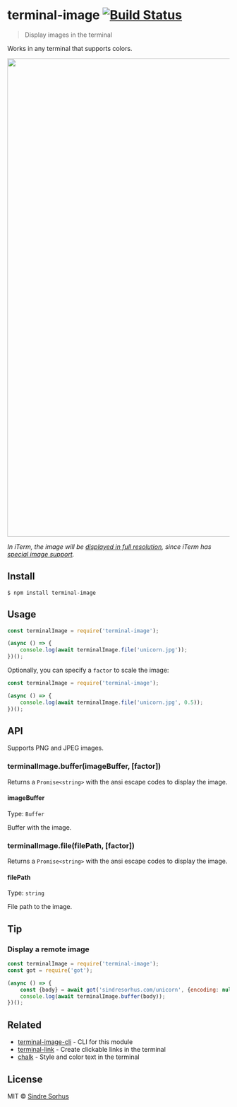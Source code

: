 # terminal-image [![Build Status](https://travis-ci.org/sindresorhus/terminal-image.svg?branch=master)](https://travis-ci.org/sindresorhus/terminal-image)

> Display images in the terminal

Works in any terminal that supports colors.

<img src="screenshot.png" width="1082">

*In iTerm, the image will be [displayed in full resolution](screenshot-iterm.jpg), since iTerm has [special image support](https://www.iterm2.com/documentation-images.html).*


## Install

```
$ npm install terminal-image
```


## Usage

```js
const terminalImage = require('terminal-image');

(async () => {
	console.log(await terminalImage.file('unicorn.jpg'));
})();
```

Optionally, you can specify a `factor` to scale the image:

```js
const terminalImage = require('terminal-image');

(async () => {
	console.log(await terminalImage.file('unicorn.jpg', 0.5));
})();
```


## API

Supports PNG and JPEG images.

### terminalImage.buffer(imageBuffer, [factor])

Returns a `Promise<string>` with the ansi escape codes to display the image.

#### imageBuffer

Type: `Buffer`

Buffer with the image.

### terminalImage.file(filePath, [factor])

Returns a `Promise<string>` with the ansi escape codes to display the image.

#### filePath

Type: `string`

File path to the image.


## Tip

### Display a remote image

```js
const terminalImage = require('terminal-image');
const got = require('got');

(async () => {
	const {body} = await got('sindresorhus.com/unicorn', {encoding: null});
	console.log(await terminalImage.buffer(body));
})();
```


## Related

- [terminal-image-cli](https://github.com/sindresorhus/terminal-image-cli) - CLI for this module
- [terminal-link](https://github.com/sindresorhus/terminal-link) - Create clickable links in the terminal
- [chalk](https://github.com/chalk/chalk) - Style and color text in the terminal


## License

MIT © [Sindre Sorhus](https://sindresorhus.com)
